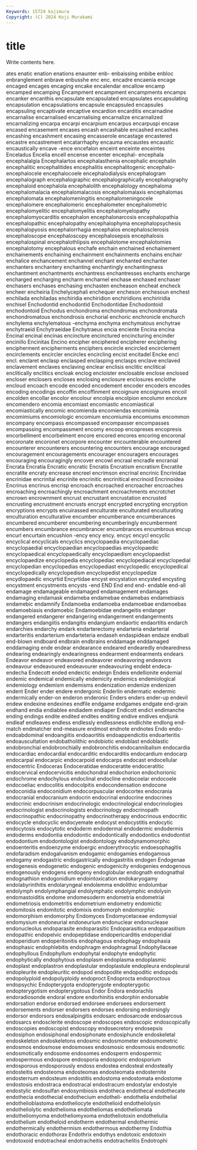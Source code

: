 ```yaml
---
Keywords: 15724 kojimura
Copyright: (C) 2024 Koji Murakami
---
```


# title

Write contents here.



ates enatic enation enations enaunter enb- enbaissing
enbibe enbloc enbranglement enbrave enbusshe enc enc. encadre encaenia encage
encaged encages encaging encake encalendar encallow encamp encamped encamping Encampment
encampment encampments encamps encanker encanthis encapsulate encapsulated encapsulates encapsulating encapsulation
encapsulations encapsule encapsuled encapsules encapsuling encaptivate encaptive encardion encarditis encarnadine
encarnalise encarnalised encarnalising encarnalize encarnalized encarnalizing encarpa encarpi encarpium encarpus
encarpuspi encase encased encasement encases encash encashable encashed encashes encashing
encashment encasing encasserole encastage encastered encastre encastrement encatarrhaphy encauma encaustes
encaustic encaustically encave -ence encefalon enceint enceinte enceintes Enceladus Encelia
encell encense encenter encephal- encephala encephalalgia Encephalartos encephalasthenia encephalic encephalin
encephalitic encephalitides encephalitis encephalitogenic encephalo- encephalocele encephalocoele encephalodialysis encephalogram encephalograph
encephalographic encephalographically encephalography encephaloid encephalola encephalolith encephalology encephaloma encephalomalacia encephalomalacosis
encephalomalaxis encephalomas encephalomata encephalomeningitis encephalomeningocele encephalomere encephalomeric encephalometer encephalometric encephalomyelitic
encephalomyelitis encephalomyelopathy encephalomyocarditis encephalon encephalonarcosis encephalopathia encephalopathic encephalopathy encephalophyma encephalopsychesis
encephalopyosis encephalorrhagia encephalos encephalosclerosis encephaloscope encephaloscopy encephalosepsis encephalosis encephalospinal encephalothlipsis
encephalotome encephalotomies encephalotomy encephalous enchafe enchain enchained enchainement enchainements enchaining
enchainment enchainments enchains enchair enchalice enchancement enchannel enchant enchanted enchanter
enchanters enchantery enchanting enchantingly enchantingness enchantment enchantments enchantress enchantresses enchants
encharge encharged encharging encharm encharnel enchase enchased enchaser enchasers enchases
enchasing enchasten encheason encheat encheck encheer encheiria Enchelycephali enchequer encheson
enchesoun enchest enchilada enchiladas enchiridia enchiridion enchiridions enchiriridia enchisel Enchodontid
enchodontid Enchodontidae Enchodontoid enchodontoid Enchodus enchondroma enchondromas enchondromata enchondromatous enchondrosis
enchorial enchoric enchronicle enchurch enchylema enchylematous -enchyma enchyma enchymatous enchytrae
enchytraeid Enchytraeidae Enchytraeus encia enciente Encina encina Encinal encinal encinas
encincture encinctured encincturing encinder encinillo Encinitas Encino encipher enciphered encipherer
enciphering encipherment encipherments enciphers encircle encircled encirclement encirclements encircler encircles
encircling encist encitadel Encke encl encl. enclaret enclasp enclasped enclasping
enclasps enclave enclaved enclavement enclaves enclaving enclear enclisis enclitic enclitical
enclitically enclitics encloak enclog encloister enclosable enclose enclosed encloser enclosers
encloses enclosing enclosure enclosures enclothe encloud encoach encode encoded encodement
encoder encoders encodes encoding encodings encoffin encoffinment encoignure encoignures encoil
encolden encollar encolor encolour encolpia encolpion encolumn encolure encomendero encomia
encomiast encomiastic encomiastical encomiastically encomic encomienda encomiendas encomimia encomimiums encomiologic
encomium encomiumia encomiums encommon encompany encompass encompassed encompasser encompasses encompassing
encompassment encomy encoop encopreses encopresis encorbellment encorbelment encore encored encores
encoring encoronal encoronate encoronet encorpore encounter encounterable encountered encounterer encounterers
encountering encounters encourage encouraged encouragement encouragements encourager encouragers encourages encouraging
encouragingly encover encowl encraal encradle encranial Encrata Encratia Encratic encratic
Encratis Encratism encratism Encratite encratite encraty encrease encreel encrimson encrinal
encrinic Encrinidae encrinidae encrinital encrinite encrinitic encrinitical encrinoid Encrinoidea Encrinus
encrinus encrisp encroach encroached encroacher encroaches encroaching encroachingly encroachment encroachments
encrotchet encrown encrownment encrust encrustant encrustation encrusted encrusting encrustment encrusts
encrypt encrypted encrypting encryption encryptions encrypts encuirassed enculturate enculturated enculturating
enculturation enculturative encumber encumberance encumberances encumbered encumberer encumbering encumberingly encumberment
encumbers encumbrance encumbrancer encumbrances encumbrous encup encurl encurtain encushion -ency
ency ency. encyc encycl encyclic encyclical encyclicals encyclics encyclopaedia encyclopaediac
encyclopaedial encyclopaedian encyclopaedias encyclopaedic encyclopaedical encyclopaedically encyclopaedism encyclopaedist encyclopaedize encyclopedia
encyclopediac encyclopediacal encyclopedial encyclopedian encyclopedias encyclopediast encyclopedic encyclopedical encyclopedically encyclopedism
encyclopedist encyclopedize encydlopaedic encyrtid Encyrtidae encyst encystation encysted encysting encystment
encystments encysts -end END End end end- endable end-all endamage
endamageable endamaged endamagement endamages endamaging endamask endameba endamebae endamebas endamebiasis
endamebic endamnify Endamoeba endamoeba endamoebae endamoebas endamoebiasis endamoebic Endamoebidae endangeitis
endanger endangered endangerer endangering endangerment endangerments endangers endangiitis endangitis endangium
endaortic endaortitis endarch endarchies endarchy endark endarterectomy endarteria endarterial endarteritis
endarterium endarteteria endaseh endaspidean endaze endball end-blown endboard endbrain endbrains
enddamage enddamaged enddamaging ende endear endearance endeared endearedly endearedness endearing
endearingly endearingness endearment endearments endears Endeavor endeavor endeavored endeavorer endeavoring
endeavors endeavour endeavoured endeavourer endeavouring endebt endeca- endecha Endecott ended
endeictic endeign Endeis endellionite endemial endemic endemical endemically endemicity endemics
endemiological endemiology endemism endemisms endenization endenize endenizen endent Ender ender
endere endergonic Enderlin endermatic endermic endermically ender-on enderon enderonic Enders
enders ender-up endevil endew endexine endexines endfile endgame endgames endgate
end-grain endhand endia endiablee endiadem endiaper Endicott endict endimanche ending
endings endite endited endites enditing endive endives endjunk endleaf endleaves
endless endlessly endlessness endlichite endlong end-match endmatcher end-measure endmost endnote
endnotes Endo endo- endoabdominal endoangiitis endoaortitis endoappendicitis endoarteritis endoauscultation endobatholithic
endobiotic endoblast endoblastic endobronchial endobronchially endobronchitis endocannibalism endocardia endocardiac endocardial
endocarditic endocarditis endocardium endocarp endocarpal endocarpic endocarpoid endocarps endocast endocellular
endocentric Endoceras Endoceratidae endoceratite endoceratitic endocervical endocervicitis endochondral endochorion endochorionic
endochrome endochylous endoclinal endocline endocoelar endocoele endocoeliac endocolitis endocolpitis endocondensation
endocone endoconidia endoconidium endocorpuscular endocortex endocrania endocranial endocranium endocrin endocrinal
endocrine endocrines endocrinic endocrinism endocrinologic endocrinological endocrinologies endocrinologist endocrinologists endocrinology
endocrinopath endocrinopathic endocrinopathy endocrinotherapy endocrinous endocritic endocycle endocyclic endocyemate endocyst
endocystitis endocytic endocytosis endocytotic endoderm endodermal endodermic endodermis endoderms endodontia
endodontic endodontically endodontics endodontist endodontium endodontologist endodontology endodynamomorphic endoenteritis endoenzyme
endoergic endoerythrocytic endoesophagitis endofaradism endogalvanism endogamic endogamies endogamous endogamy endogastric
endogastrically endogastritis endogen Endogenae endogenesis endogenetic endogenic endogenicity endogenies endogenous
endogenously endogens endogeny endoglobular endognath endognathal endognathion endogonidium endointoxication endokaryogamy
endolabyrinthitis endolaryngeal endolemma endolithic endolumbar endolymph endolymphangial endolymphatic endolymphic endolysin
endomastoiditis endome endomesoderm endometria endometrial endometriosis endometritis endometrium endometry endomictic
endomitosis endomitotic endomixis endomorph endomorphic endomorphism endomorphy Endomyces Endomycetaceae endomysial
endomysium endoneurial endoneurium endonuclear endonuclease endonucleolus endoparasite endoparasitic Endoparasitica endoparasitism
endopathic endopelvic endopeptidase endopericarditis endoperidial endoperidium endoperitonitis endophagous endophagy endophasia
endophasic endophlebitis endophragm endophragmal Endophyllaceae endophyllous Endophyllum endophytal endophyte endophytic
endophytically endophytous endoplasm endoplasma endoplasmic endoplast endoplastron endoplastular endoplastule endopleura
endopleural endopleurite endopleuritic endopod endopodite endopoditic endopods endopolyploid endopolyploidy endoproct
Endoprocta endoproctous endopsychic Endopterygota endopterygote endopterygotic endopterygotism endopterygotous Endor Endora
endorachis endoradiosonde endoral endore endorhinitis endorphin endorsable endorsation endorse endorsed
endorsee endorsees endorsement endorsements endorser endorsers endorses endorsing endorsingly endorsor
endorsors endosalpingitis endosarc endosarcode endosarcous endosarcs endosclerite endoscope endoscopes endoscopic
endoscopically endoscopies endoscopist endoscopy endosecretory endosepsis endosiphon endosiphonal endosiphonate endosiphuncle
endoskeletal endoskeleton endoskeletons endosmic endosmometer endosmometric endosmos endosmose endosmoses endosmosic
endosmosis endosmotic endosmotically endosome endosomes endosperm endospermic endospermous endospore endosporia
endosporic endosporium endosporous endosporously endoss endostea endosteal endosteally endosteitis endosteoma
endosteomas endosteomata endosternite endosternum endosteum endostitis endostoma endostomata endostome endostosis
endostraca endostracal endostracum endostylar endostyle endostylic endosulfan endosymbiosis endotheca endothecal
endothecate endothecia endothecial endothecium endotheli- endothelia endothelial endothelioblastoma endotheliocyte endothelioid
endotheliolysin endotheliolytic endothelioma endotheliomas endotheliomata endotheliomyoma endotheliomyxoma endotheliotoxin endotheliulia endothelium
endotheloid endotherm endothermal endothermic endothermically endothermism endothermous endothermy Endothia endothoracic
endothorax Endothrix endothys endotoxic endotoxin endotoxoid endotracheal endotracheitis endotrachelitis Endotrophi
